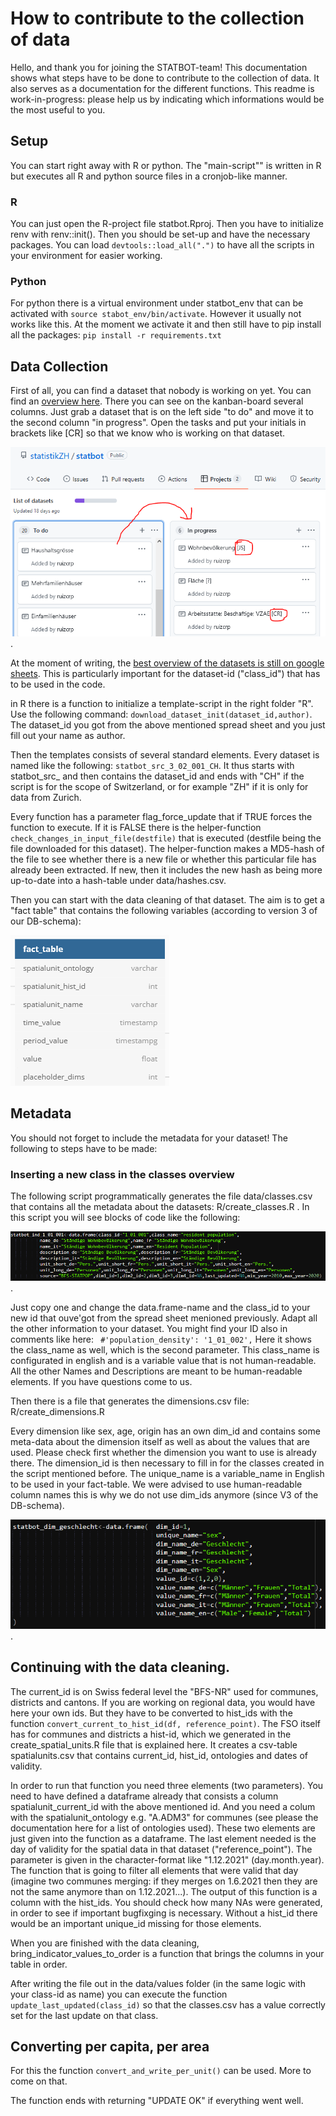 # How to contribute to the collection of data

Hello, and thank you for joining the STATBOT-team! This documentation shows what steps have to be done to contribute to the collection of data. It also serves as a documentation for the different functions. This readme is work-in-progress: please help us by indicating which informations would be the most useful to you.  


## Setup

You can start right away with R or python. The "main-script"" is written in R but executes all R and python source files in a cronjob-like manner.

### R

You can just open the R-project file statbot.Rproj. Then you have to initialize renv with renv::init(). Then you should be set-up and have the necessary packages. 
You can load `devtools::load_all(".")` to have all the scripts in your environment for easier working. 

### Python

For python there is a virtual environment under statbot_env that can be activated with `source stabot_env/bin/activate`. However it usually not works like this. At the moment we activate it and then still have to pip install all the packages: `pip install -r requirements.txt`


## Data Collection

First of all, you can find a dataset that nobody is working on yet. You can find an [overview here](https://github.com/statistikZH/statbot/projects/2). There you can see on the kanban-board several columns. Just grab a dataset that is on the left side "to do" and move it to the second column "in progress". Open the tasks and put your initials in brackets like [CR] so that we know who is working on that dataset.

![Github projects](/readme_folder/img/github_projects.PNG).


At the moment of writing, the [best overview of the datasets is still on google sheets]( https://docs.google.com/spreadsheets/d/1LtExe4Kj0OVE8aGsfqLJnWiGtW6nqN1etqBBzpEDLoA/edit#gid=1224865549). This is particularly important for the dataset-id ("class_id") that has to be used in the code. 


in R there is a function to initialize a template-script in the right folder "R". Use the following command:
`download_dataset_init(dataset_id,author)`. The dataset_id you got from the above mentioned spread sheet and you just fill out your name as author.

Then the templates consists of several standard elements. Every dataset is named like the following:
`statbot_src_3_02_001_CH`. It thus starts with statbot_src_ and then contains the dataset_id and ends with "CH" if the script is for the scope of Switzerland, or for example "ZH" if it is only for data from Zurich. 

Every function has a parameter flag_force_update that if TRUE forces the function to execute. If it is FALSE there is the helper-function `check_changes_in_input_file(destfile)` that is executed (destfile being the file downloaded for this dataset). The helper-function makes a MD5-hash of the file to see whether there is a new file or whether this particular file has already been extracted. If new, then it includes the new hash as being more up-to-date into a hash-table under data/hashes.csv. 

Then you can start with the data cleaning of that dataset. The aim is to get a "fact table" that contains the following variables (according to version 3 of our DB-schema):

![Fact Table](/readme_folder/img/fact_table.PNG)

## Metadata

You should not forget to include the metadata for your dataset! The following to steps have to be made:

### Inserting a new class in the classes overview

The following script programmatically generates the file data/classes.csv that contains all the metadata about the datasets: R/create_classes.R . In this script you will see blocks of code like the following:

![Create Classes](/readme_folder/img/create_classes.PNG).

Just copy one and change the data.frame-name and the class_id to your new id that ouve'got from the spread sheet menioned previously. Adapt all the other information to your dataset. You might find your ID also in comments like here: 
 ` #'population_density': '1_01_002',`
Here it shows the class_name as well, which is the second parameter. This class_name is configurated in english and is a variable value that is not human-readable. All the other Names and Descriptions are meant to be human-readable elements. If you have questions come to us.

Then there is a file that generates the dimensions.csv file: R/create_dimensions.R

Every dimension like sex, age, origin has an own dim_id and contains some meta-data about the dimension itself as well as about the values that are used. Please check first whether the dimension you want to use is already there. The dimension_id is then necessary to fill in for the classes created in the script mentioned before. The unique_name is a variable_name in English to be used in your fact-table. We were advised to use human-readable column names this is why we do not use dim_ids anymore (since V3 of the DB-schema). 

![Create Dimensions](/readme_folder/img/create_dimensions.PNG).


## Continuing with the data cleaning. 

The current_id is on Swiss federal level the "BFS-NR" used for communes, districts and cantons. If you are working on regional data, you would have here your own ids. But they have to be converted to hist_ids with the function `convert_current_to_hist_id(df, reference_point)`. The FSO itself has for communes and districts a hist-id, which we generated in the create_spatial_units.R file that is explained here. It creates a csv-table spatialunits.csv that contains current_id, hist_id, ontologies and dates of validity.

In order to run that function you need three elements (two parameters). You need to have defined a dataframe already that consists a column spatialunit_current_id with the above mentioned id. And you need a colum with the spatialunit_ontology e.g. "A.ADM3" for communes (see please the documentation here for a list of ontologies used). These two elements are just given into the function as a dataframe. The last element needed is the day of validity for the spatial data in that dataset ("reference_point"). The parameter is given in the character-format like "1.12.2021" (day.month.year). The function that is going to filter all elements that were valid that day (imagine two communes merging: if they merges on 1.6.2021 then they are not the same anymore than on 1.12.2021...). The output of this function is a column with the hist_ids. You should check how many NAs were generated, in order to see if important bugfixging is necessary. Without a hist_id there would be an important unique_id missing for those elements. 

When you are finished with the data cleaning, bring_indicator_values_to_order is a function that brings the columns in your table in order.

After writing the file out in the data/values folder (in the same logic with your class-id as name) you can execute the function `update_last_updated(class_id)` so that the classes.csv has a value correctly set for the last update on that class. 

## Converting per capita, per area
For this the function `convert_and_write_per_unit()` can be used. More to come on that. 

The function ends with returning "UPDATE OK" if everything went well. 






